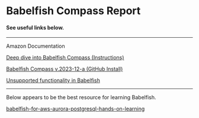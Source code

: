 # Babelfish Compass Report

#### See useful links below.

-----
Amazon Documentation

[Deep dive into Babelfish Compass (Instructions)](https://aws.amazon.com/blogs/database/deep-dive-into-babelfish-compass/)    

[Babelfish Compass v.2023-12-a (GitHub Install)](https://github.com/babelfish-for-postgresql/babelfish_compass/releases/tag/v.2023-12-a)    

[Unsupported functionality in Babelfish](https://docs.aws.amazon.com/AmazonRDS/latest/AuroraUserGuide/babelfish-compatibility.tsql.limitations-unsupported.html)    

-----

Below appears to be the best resource for learning Babelfish.    

[babelfish-for-aws-aurora-postgresql-hands-on-learning](https://www.udemy.com/course/babelfish-for-aws-aurora-postgresql-hands-on-learning/)    
